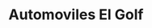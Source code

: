 ---
title: "Automoviles El Golf"
url: /providencia/automoviles-el-golf-avenida-francisco-bilbao/
shop: Autohaus
---